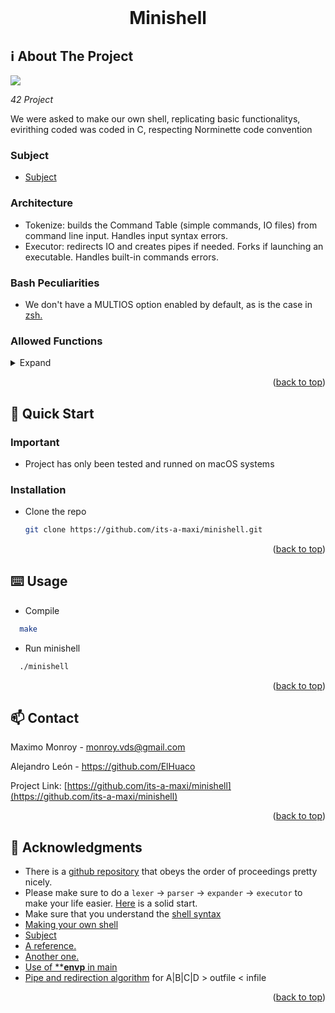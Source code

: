 <div id="top"></div>
<!--
*** Amazing README template from othneildrew
*** https://github.com/othneildrew/Best-README-Template
-->


<!-- PROJECT LOGO -->
<br />
<div align="center">
  <h1>Minishell</h1>
</div>

<!-- ABOUT THE PROJECT -->
## ℹ️ About The Project

![](show.gif)

_42 Project_

We were asked to make our own shell, replicating basic functionalitys, evirithing coded was coded in C, respecting Norminette code convention

### Subject

* [Subject](https://cdn.intra.42.fr/pdf/pdf/32222/en.subject.pdf)

### Architecture
* Tokenize: builds the Command Table (simple commands, IO files) from command line input. Handles input syntax errors.
* Executor: redirects IO and creates pipes if needed. Forks if launching an executable. Handles built-in commands errors.

### Bash Peculiarities
* We don't have a MULTIOS option enabled by default, as is the case in [zsh.](https://thoughtbot.com/blog/input-output-redirection-in-the-shell#zsh-users-take-note)

### Allowed Functions

<details>
  <summary>Expand</summary>
  
- **malloc**
- **free**
- **write**
- **open**
- **read**
- **close**
- **fork** = [Creates a child process.](https://www.geeksforgeeks.org/fork-system-call) [Why is fork used?](https://stackoverflow.com/questions/985051/what-is-the-purpose-of-fork)
- **wait** = [Stops the parent process until the child process exit.](https://www.geeksforgeeks.org/wait-system-call-c/)
- **waitpid** = [The waitpid() function shall be equivalent to wait() if the pid argument is (pid_t)-1 and the options argument is 0. Otherwise, its behavior shall be modified by the values of the pid and options arguments.](https://linux.die.net/man/3/waitpid)
- **wait3, wait4** = [Obsolete.](https://linux.die.net/man/2/wait3)
- **signal** = [Sets a function to handle a signal.](https://www.tutorialspoint.com/c_standard_library/c_function_signal.htm)
- **kill** = [Sends a signal to a process or a group of processes.](https://linux.die.net/man/3/kill)
- **exit** = [Terminates a process immediately, special handle for child processes.](https://www.tutorialspoint.com/c_standard_library/c_function_exit.htm)
- **getcwd** = [Saves the pathname of your current working directory in a string.](https://pubs.opengroup.org/onlinepubs/009695399/functions/getcwd.html)
- **chdir** = [Changes your current working directory.](https://www.geeksforgeeks.org/chdir-in-c-language-with-examples/)
- **stat, lstat, fstat** = [Returns information about a file.](https://man7.org/linux/man-pages/man2/stat.2.html)
  - stat = Standar.
  - lstat = For symbolic links.
  - fstat = Gets the file from a file descriptor.
- **execve** = [Executes a program referred by a variable.](https://man7.org/linux/man-pages/man2/execve.2.html) ([How to use](https://jameshfisher.com/2017/02/05/how-do-i-use-execve-in-c/))
- **dup** = [Creates a copy of a file descriptor using the lowest numbereded unused descriptor.](https://www.geeksforgeeks.org/dup-dup2-linux-system-call/)
- **dup2** = [Creates a copy of a file descriptor using the descriptor number given by the user.](https://www.geeksforgeeks.org/dup-dup2-linux-system-call/)
- **pipe** = [It's used to create inter-process communication.](https://www.geeksforgeeks.org/pipe-system-call/) Interface in minishell?
- **opendir** = [Opens a directory stream.](https://pubs.opengroup.org/onlinepubs/009695399/functions/opendir.html)
- **readdir** = [Returns a pointer to a dirent structure representing the next directory entry in the directory stream.](https://www.man7.org/linux/man-pages/man3/readdir.3.html)
- **closedir** = [Closes the directory stream.](https://linux.die.net/man/3/closedir)
  - opendir, readdir, closedir example [here](https://www.u-cursos.cl/usuario/a735117f257858200f6460e7d8673d7b/mi_blog/r/readdir.pdf)
- **strerror** = [Returns an error message.](https://www.tutorialspoint.com/c_standard_library/c_function_strerror.htm)
- **errno** = Number of last error, its a variable.
</details>

<p align="right">(<a href="#top">back to top</a>)</p>



<!-- GETTING STARTED -->
## 🏃 Quick Start

### Important

* Project has only been tested and runned on macOS systems

### Installation

* Clone the repo
  ```sh
  git clone https://github.com/its-a-maxi/minishell.git
  ```
  
<p align="right">(<a href="#top">back to top</a>)</p>


<!-- USAGE EXAMPLES -->
## ⌨️ Usage

* Compile
```sh
  make
```

* Run minishell
```sh
  ./minishell
```

<p align="right">(<a href="#top">back to top</a>)</p>


<!-- CONTACT -->
## 📫 Contact

Maximo Monroy - monroy.vds@gmail.com

Alejandro León - https://github.com/ElHuaco

Project Link: [https://github.com/its-a-maxi/minishell](https://github.com/its-a-maxi/minishell)

<p align="right">(<a href="#top">back to top</a>)</p>



<!-- ACKNOWLEDGMENTS -->
## 🥇 Acknowledgments

* There is a [github repository](https://github.com/Swoorup/mysh) that obeys the order of proceedings pretty nicely. 
* Please make sure to do a `lexer` -> `parser` -> `expander` -> `executor` to make your life easier. [Here](https://www.cs.purdue.edu/homes/grr/SystemsProgrammingBook/Book/Chapter5-WritingYourOwnShell.pdf) is a solid start.
* Make sure that you understand the [shell syntax](https://pubs.opengroup.org/onlinepubs/009695399/utilities/xcu_chap02.html)
* [Making your own shell](https://www.geeksforgeeks.org/making-linux-shell-c/)
* [Subject](https://cdn.intra.42.fr/pdf/pdf/10992/en.subject.pdf)
* [A reference.](https://github.com/pankratdodo/minishell-42)
* [Another one.](https://github.com/R4meau/minishell)
* [Use of ****envp** in main](https://www.quora.com/What-is-the-3rd-parameter-in-the-main-function-char-envp#:~:text=The%20non%2Dportable%2Dbut%2D,As%20always%2C%20I%20recommend%20experimenting.)
* [Pipe and redirection algorithm](https://www.cs.purdue.edu/homes/grr/SystemsProgrammingBook/Book/Chapter5-WritingYourOwnShell.pdf) for A|B|C|D > outfile < infile

<p align="right">(<a href="#top">back to top</a>)</p>
